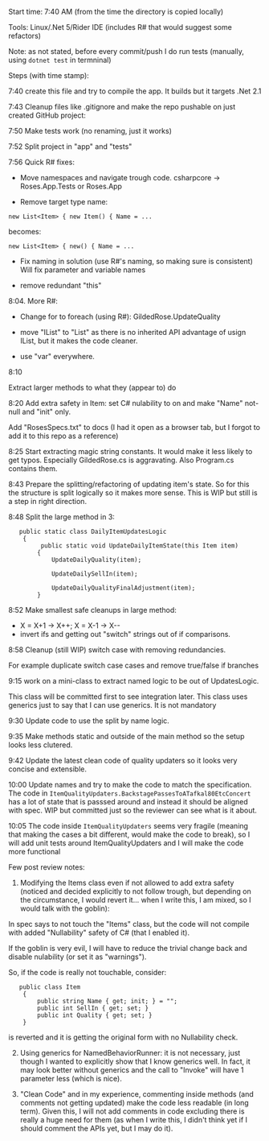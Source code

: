 Start time: 7:40 AM (from the time the directory is copied locally)

Tools: Linux/.Net 5/Rider IDE (includes R# that would suggest some refactors)

Note: as not stated, before every commit/push I do run tests (manually, using `dotnet test` in termninal)

Steps (with time stamp):

7:40 create this file and try to compile the app. It builds but it targets .Net 2.1

7:43 Cleanup files like .gitignore and make the repo pushable on just created GitHub project:

7:50 Make tests work (no renaming, just it works)

7:52 Split project in "app" and "tests"

7:56 Quick R# fixes:

* Move namespaces and navigate trough code. csharpcore -> Roses.App.Tests or Roses.App

* Remove target type name: 
```
new List<Item> { new Item() { Name = ...
```
becomes:
```
new List<Item> { new() { Name = ...
```

* Fix naming in solution (use R#'s naming, so making sure is consistent) Will fix parameter and variable names

* remove redundant "this" 

8:04. More R#:

* Change for to foreach (using R#): GildedRose.UpdateQuality

* move "IList" to "List" as there is no inherited API advantage of usign IList, but it makes the code cleaner.

* use "var" everywhere. 

8:10

Extract larger methods to what they (appear to) do

8:20 Add extra safety in Item: set C# nulability to on and make "Name" not-null and "init" only. 

Add "RosesSpecs.txt" to docs (I had it open as a browser tab, but I forgot to add it to this repo as a reference)

8:25 Start extracting magic string constants. It would make it less likely to get typos. Especially GildedRose.cs is aggravating. Also Program.cs contains them.

8:43 Prepare the splitting/refactoring of updating item's state. So for this the structure is split logically so it makes more sense. This is WIP but still is a step in right direction.

8:48 Split the large method in 3:

```
   public static class DailyItemUpdatesLogic
    {
         public static void UpdateDailyItemState(this Item item)
        {
            UpdateDailyQuality(item);

            UpdateDailySellIn(item);

            UpdateDailyQualityFinalAdjustment(item);
        }

```

8:52 Make smallest safe cleanups in large method:
- X = X+1  -> X++; X = X-1 -> X--
- invert ifs and getting out "switch" strings out of if comparisons.

8:58 Cleanup (still WIP) switch case with removing redundancies.

For example duplicate switch case cases and remove true/false if branches

9:15 work on a mini-class to extract named logic to be out of UpdatesLogic.

This class will be committed first to see integration later. This class uses generics just to say that I can use generics.
It is not mandatory

9:30 Update code to use the split by name logic.

9:35 Make methods static and outside of the main method so the setup looks less clutered.

9:42 Update the latest clean code of quality updaters so it looks very concise and extensible.

10:00 Update names and try to make the code to match the specification. The code in `ItemQualityUpdaters.BackstagePassesToATafkal80EtcConcert` has a lot of state that is passsed around and instead it should be aligned with spec. 
WIP but committed just so the reviewer can see what is it about.

10:05 The code inside `ItemQualityUpdaters` seems very fragile (meaning that making the cases a bit different, would make the code to break), so I will add unit tests around ItemQualityUpdaters and I will make the code more functional


Few post review notes:

1. Modifying the Items class even if not allowed to add extra safety
(noticed and decided explicitly to not follow trough, but depending on the circumstance, I would revert it... when I write this, I am mixed, so I would talk with the goblin):

In spec says to not touch the "Items" class, but the code will not compile with added "Nullability" safety of C# (that I enabled it).

If the goblin is very evil, I will have to reduce the trivial change back and disable nulability (or set it as "warnings").

So, if the code is really not touchable, consider:
```
   public class Item
    {
        public string Name { get; init; } = "";
        public int SellIn { get; set; }
        public int Quality { get; set; }
    }
```
is reverted and it is getting the original form with no Nullability check.

2. Using generics for NamedBehaviorRunner: it is not necessary, just though I wanted to explicitly show that I know generics well. In fact, it may look better without generics and the call to "Invoke" will have 1 parameter less (which is nice).

3. "Clean Code" and in my experience, commenting inside methods (and comments not getting updated) make the code less readable (in long term). Given this, I will not add comments in code excluding there is really a huge need for them (as when I write this, I didn't think yet if I should comment the APIs yet, but I may do it).

